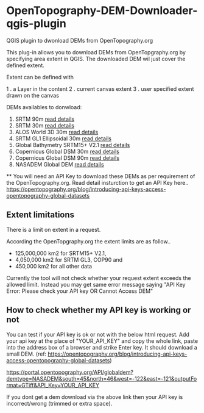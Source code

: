 # OpenTopography-DEM-Downloader-qgis-plugin

QGIS plugin to dwonload DEMs from OpenTopography.org

This plug-in allows you to download DEMs from OpenTopgraphy.org by specifying area extent in QGIS. The downloaded DEM wil just cover the defined extent.

Extent can be defined with

  1 . a Layer in the content
  2 . current canvas extent
  3 . user specified extent drawn on the canvas
  
DEMs availables to donwload:
  1. SRTM 90m [read details](https://portal.opentopography.org/raster?opentopoID=OTSRTM.042013.4326.1)
  2. SRTM 30m [read details](https://portal.opentopography.org/raster?opentopoID=OTSRTM.082015.4326.1)
  3. ALOS World 3D 30m [read details](https://portal.opentopography.org/raster?opentopoID=OTALOS.112016.4326.2)
  4. SRTM GL1 Ellipsoidal 30m [read details](https://portal.opentopography.org/raster?opentopoID=OTSRTM.082016.4326.1)
  5. Global Bathymetry SRTM15+ V2.1 [read details](https://portal.opentopography.org/raster?opentopoID=OTSRTM.122019.4326.1)
  6. Copernicus Global DSM 30m [read details](https://portal.opentopography.org/raster?opentopoID=OTSDEM.032021.4326.3)
  7. Copernicus Global DSM 90m [read details](https://portal.opentopography.org/raster?opentopoID=OTSDEM.032021.4326.1)
  8. NASADEM Global DEM [read details](https://portal.opentopography.org/raster?opentopoID=OTSDEM.032021.4326.2)

** You will need an API Key to download these DEMs as per requirement of the OpenTopography.org.
Read detail insturction to get an API Key here.. https://opentopography.org/blog/introducing-api-keys-access-opentopography-global-datasets

## Extent limitations
There is a limit on extent in a request.

According the OpenTopgraphy.org the extent limits are as follow..
 - 125,000,000 km2 for SRTM15+ V2.1, 
 - 4,050,000 km2 for SRTM GL3, COP90 and 
 - 450,000 km2 for all other data

Currently the tool will not check whether your request extent exceeds the allowed limit. Instead you may get same error message saying "API Key Error: Please check your API key OR Cannot Access DEM"

## How to check whether my API key is working or not
You can test if your API key is ok or not with the below html request. Add your api key at the place of "YOUR_API_KEY" and copy the whole link, paste into the address box of a browser and strike Enter key. It should download a small DEM. (ref: https://opentopography.org/blog/introducing-api-keys-access-opentopography-global-datasets)

https://portal.opentopography.org/API/globaldem?demtype=NASADEM&south=45&north=46&west=-122&east=-121&outputFormat=GTiff&API_Key=YOUR_API_KEY

If you dont get a dem download via the above link then your API key is incorrect/wrong (trimmed or extra space). 
